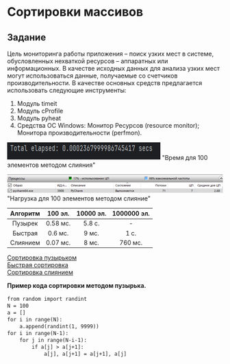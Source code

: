 # Сортировки массивов
## Задание
Цель мониторинга работы приложения – поиск узких мест в системе, обусловленных нехваткой ресурсов – аппаратных или информационных. В качестве исходных данных для анализа узких мест могут использоваться данные, получаемые со счетчиков производительности.
В качестве основных средств предлагается использовать следующие инструменты:
1.	Модуль timeit 
2.	Модуль cProfile
3.	Модуль pyheat
4.	Средства ОС Windows: Монитор Ресурсов (resource monitor); Монитора производительности (perfmon).

![Фото](https://github.com/Lziard51/LB3-TII/blob/main/time%20100el%20sliyanie.png?raw=true)
"Время для 100 элементов методом слияния"

![Фото](https://github.com/Lziard51/LB3-TII/blob/main/nagruzka%20100el%20sliyanie.png?raw=true)
"Нагрузка для 100 элементов методом слияние"

| Алгоритм | 100 эл.    | 10000 эл. | 1000000 эл. |
|:----------:|:------------:|:-----------:|:-------------:|
| Пузырек  |  0.58 мс.  | 5.8 с.     | -           |
| Быстрая  | 0.6 мс. | 9 мс.     | 1 с.     |
| Слиянием | 0.07 мс.   | 8 мс.     | 760 мс.     |

[Сортировка пузырьком](https://ru.wikipedia.org/wiki/Сортировка_пузырьком)  
[Быстрая сортировка](https://ru.wikipedia.org/wiki/Быстрая_сортировка)  
[Сортировка слиянием](https://ru.wikipedia.org/wiki/Сортировка_слиянием)  

**Пример кода сортировки методом пузырька.**

```
from random import randint
N = 100
a = []
for i in range(N):
    a.append(randint(1, 9999))
for i in range(N-1):
    for j in range(N-i-1):
        if a[j] > a[j+1]:
            a[j], a[j+1] = a[j+1], a[j]
```
